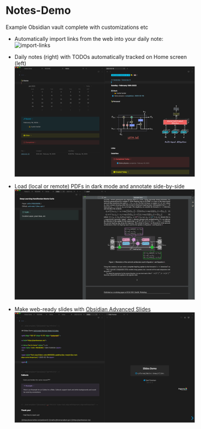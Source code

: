 # Notes-Demo

Example Obsidian vault complete with customizations etc

- Automatically import links from the web into your daily note:
	![import-links](assets/import-links.gif)

- Daily notes (right) with TODOs automatically tracked on Home screen (left)
	![](./assets/daily.png)

- Load (local or remote) PDFs in dark mode and annotate side-by-side
	![](./assets/papers.png)

- Make web-ready slides with [Obsidian Advanced Slides](https://github.com/MSzturc/obsidian-advanced-slides)
	![](./assets/slides.png)